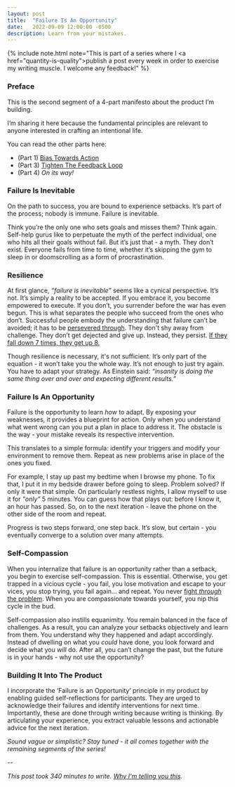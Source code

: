 ```yaml
---
layout: post
title:  "Failure Is An Opportunity"
date:   2022-09-09 12:00:00 -0500
description: Learn from your mistakes.
---
```

{% include note.html note="This is part of a series where I <a href=\"quantity-is-quality\">publish a post every week in order to exercise my writing muscle</a>. I welcome any feedback!" %}

### Preface

This is the second segment of a 4-part manifesto about the product I’m building.

I’m sharing it here because the fundamental principles are relevant to anyone interested in crafting an intentional life.

You can read the other parts here:
* (Part 1) [Bias Towards Action]({{site.url}}/bias-towards-action)
* (Part 3) [Tighten The Feedback Loop]({{site.url}}/tighten-the-feedback-loop)
* (Part 4) *On its way!*

### Failure Is Inevitable

On the path to success, you are bound to experience setbacks. It’s part of the process; nobody is immune. Failure is inevitable.

Think you’re the only one who sets goals and misses them? Think again. Self-help gurus like to perpetuate the myth of the perfect individual, one who hits all their goals without fail. But it’s just that - a myth. They don’t exist. Everyone fails from time to time, whether it’s skipping the gym to sleep in or doomscrolling as a form of procrastination.

### Resilience

At first glance, *“failure is inevitable”* seems like a cynical perspective. It’s not. It’s simply a reality to be accepted. If you embrace it, you become empowered to execute. If you don’t, you surrender before the war has even begun. This is what separates the people who succeed from the ones who don’t. Successful people embody the understanding that failure can’t be avoided; it has to be [persevered through]({{site.url}}/only-way-out-is-through). They don't shy away from challenge. They don’t get dejected and give up. Instead, they persist. [If they fall down 7 times, they get up 8. ](https://www.youtube.com/watch?v=fzvFAcbS0RE)

Though resilience is necessary, it's not sufficient. It’s only part of the equation - it won’t take you the whole way. It’s not enough to just try again. You have to adapt your strategy. As Einstein said: *“insanity is doing the same thing over and over and expecting different results.”*

### Failure Is An Opportunity

Failure is the opportunity to learn *how* to adapt. By exposing your weaknesses, it provides a blueprint for action. Only when you understand what went wrong can you put a plan in place to address it. The obstacle is the way - your mistake reveals its respective intervention.

This translates to a simple formula: identify your triggers and modify your environment to remove them. Repeat as new problems arise in place of the ones you fixed.

For example, I stay up past my bedtime when I browse my phone. To fix that, I put it in my bedside drawer before going to sleep. Problem solved? If only it were that simple. On particularly restless nights, I allow myself to use it for *"only"* 5 minutes. You can guess how that plays out: before I know it, an hour has passed. So, on to the next iteration - leave the phone on the other side of the room and repeat.

Progress is two steps forward, one step back. It’s slow, but certain - you eventually converge to a solution over many attempts.

### Self-Compassion

When you internalize that failure is an opportunity rather than a setback, you begin to exercise self-compassion. This is essential. Otherwise, you get trapped in a vicious cycle - you fail, you lose motivation and escape to your vices, you stop trying, you fail again… and repeat. You never [fight *through* the problem]({{site.url}}/only-way-out-is-through). When you are compassionate towards yourself, you nip this cycle in the bud.

Self-compassion also instills equanimity. You remain balanced in the face of challenges. As a result, you can analyze your setbacks objectively and learn from them. You understand why they happened and adapt accordingly. Instead of dwelling on what you *could* have done, you look forward and decide what you *will* do. After all, you can’t change the past, but the future is in your hands - why not use the opportunity?

### Building It Into The Product

I incorporate the ‘Failure is an Opportunity’ principle in my product by enabling guided self-reflections for participants. They are urged to acknowledge their failures and identify interventions for next time. Importantly, these are done through writing because writing is thinking. By articulating your experience, you extract valuable lessons and actionable advice for the next iteration.

*Sound vague or simplistic? Stay tuned - it all comes together with the remaining segments of the series!*

--

*This post took 340 minutes to write. [Why I'm telling you this]({{site.url}}/peeling-back-the-curtain).*